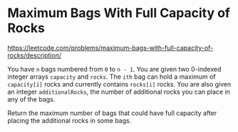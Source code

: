 # Maximum Bags With Full Capacity of Rocks

https://leetcode.com/problems/maximum-bags-with-full-capacity-of-rocks/description/

You have `n` bags numbered from `0` to `n - 1`. You are given two 0-indexed integer arrays `capacity` and `rocks`. The `ith` bag can hold a maximum of `capacity[i]` rocks and currently contains `rocks[i]` rocks. You are also given an integer `additionalRocks`, the number of additional rocks you can place in any of the bags.

Return the maximum number of bags that could have full capacity after placing the additional rocks in some bags.
